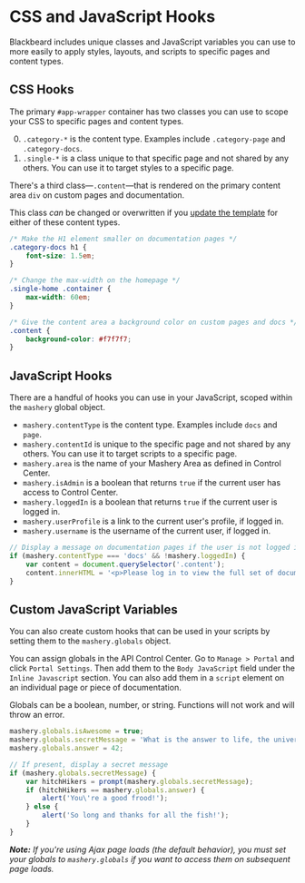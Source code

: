 # CSS and JavaScript Hooks

Blackbeard includes unique classes and JavaScript variables you can use to more easily to apply styles, layouts, and scripts to specific pages and content types.

## CSS Hooks

The primary `#app-wrapper` container has two classes you can use to scope your CSS to specific pages and content types.

0. `.category-*` is the content type. Examples include `.category-page` and `.category-docs`.
0. `.single-*` is a class unique to that specific page and not shared by any others. You can use it to target styles to a specific page.

There's a third class&mdash;`.content`&mdash;that is rendered on the primary content area `div` on custom pages and documentation.

This class *can* be changed or overwritten if you [update the template](/docs/read/your_portal/layout_and_design/Templates) for either of these content types.

```css
/* Make the H1 element smaller on documentation pages */
.category-docs h1 {
	font-size: 1.5em;
}

/* Change the max-width on the homepage */
.single-home .container {
	max-width: 60em;
}

/* Give the content area a background color on custom pages and docs */
.content {
	background-color: #f7f7f7;
}
```

## JavaScript Hooks

There are a handful of hooks you can use in your JavaScript, scoped within the `mashery` global object.

- `mashery.contentType` is the content type. Examples include `docs` and `page`.
- `mashery.contentId` is unique to the specific page and not shared by any others. You can use it to target scripts to a specific page.
- `mashery.area` is the name of your Mashery Area as defined in Control Center.
- `mashery.isAdmin` is a boolean that returns `true` if the current user has access to Control Center.
- `mashery.loggedIn` is a boolean that returns `true` if the current user is logged in.
- `mashery.userProfile` is a link to the current user's profile, if logged in.
- `mashery.username` is the username of the current user, if logged in.

```js
// Display a message on documentation pages if the user is not logged in
if (mashery.contentType === 'docs' && !mashery.loggedIn) {
	var content = document.querySelector('.content');
	content.innerHTML = '<p>Please log in to view the full set of documentation. As a logged out user, you are only seeing a small introductory set of content.</p>' + content.innerHTML;
}
```

## Custom JavaScript Variables

You can also create custom hooks that can be used in your scripts by setting them to the `mashery.globals` object.

You can assign globals in the API Control Center. Go to `Manage > Portal` and click `Portal Settings`. Then add them to the `Body JavaScript` field under the `Inline Javascript` section. You can also add them in a `script` element on an individual page or piece of documentation.

Globals can be a boolean, number, or string. Functions will not work and will throw an error.

```js
mashery.globals.isAwesome = true;
mashery.globals.secretMessage = 'What is the answer to life, the universe, and everything?';
mashery.globals.answer = 42;

// If present, display a secret message
if (mashery.globals.secretMessage) {
	var hitchHikers = prompt(mashery.globals.secretMessage);
	if (hitchHikers == mashery.globals.answer) {
		alert('You\'re a good frood!');
	} else {
		alert('So long and thanks for all the fish!');
	}
}
```

*__Note:__ If you're using Ajax page loads (the default behavior), you must set your globals to `mashery.globals` if you want to access them on subsequent page loads.*